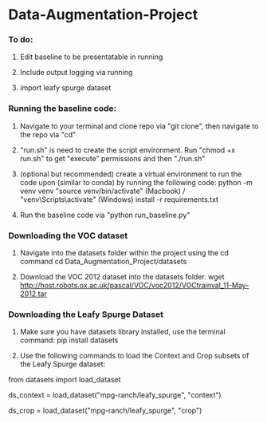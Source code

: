 # Data-Augmentation-Project


### To do:
1. Edit baseline to be presentatable in running

2. Include output logging via running

3. import leafy spurge dataset


### Running the baseline code:

1. Navigate to your terminal and clone repo via "git clone", then navigate to the repo via "cd"

2. "run.sh" is need to create the script environment. Run "chmod +x run.sh" to get "execute" permissions and then "./run.sh"

3. (optional but recommended) create a virtual environment to run the code upon (similar to conda) by running the following code:
       python -m venv venv
       "source venv/bin/activate" (Macbook) / "venv\Scripts\activate" (Windows)
       install -r requirements.txt

4. Run the baseline code via "python run_baseline.py"

### Downloading the VOC dataset
1. Navigate into the datasets folder within the project using the cd command
cd Data_Augmentation_Project/datasets

2. Download the VOC 2012 dataset into the datasets folder.
wget http://host.robots.ox.ac.uk/pascal/VOC/voc2012/VOCtrainval_11-May-2012.tar

### Downloading the Leafy Spurge Dataset
1. Make sure you have datasets library installed, use the terminal command:
pip install datasets

2. Use the following commands to load the Context and Crop subsets of the Leafy Spurge dataset:

from datasets import load_dataset

ds_context = load_dataset("mpg-ranch/leafy_spurge", "context")

ds_crop = load_dataset("mpg-ranch/leafy_spurge", "crop")

